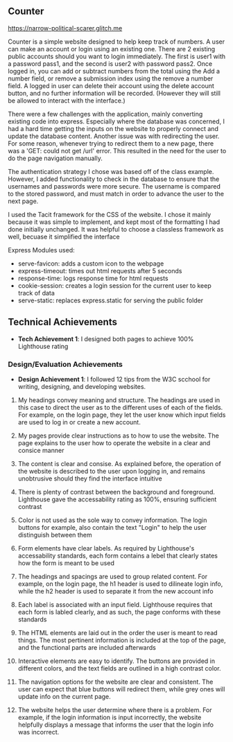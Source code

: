 ## Counter

https://narrow-political-scarer.glitch.me

Counter is a simple website designed to help keep track of numbers. A user can make an account or login using an existing one.
There are 2 existing public accounts should you want to login immediately. The first is user1 with a password pass1, and the second
is user2 with password pass2. Once logged in, you can add or subtract numbers from the total using the Add a number field,
or remove a submission index using the remove a number field. A logged in user can delete their account using the delete account button,
and no further information will be recorded. (However they will still be allowed to interact with the interface.)

There were a few challenges with the application, mainly converting existing code into express. Especially where
the database was concerned, I had a hard time getting the inputs on the website to properly connect and
update the database content. Another issue was with redirecting the user. For some reason, whenever trying to
redirect them to a new page, there was a 'GET: could not get /url' error. This resulted in the need for the user
to do the page navigation manually.

The authentication strategy I chose was based off of the class example. However, I added functionality to check
in the database to ensure that the usernames and passwords were more secure. The username is compared to the stored
password, and must match in order to advance the user to the next page.

I used the Tacit framework for the CSS of the website. I chose it mainly because it was simple to implement,
and kept most of the formatting I had done initially unchanged. It was helpful to choose a classless framework as well, becuase it simplified the interface

Express Modules used:
- serve-favicon: adds a custom icon to the webpage
- express-timeout: times out html requests after 5 seconds
- response-time: logs response time for html requests
- cookie-session: creates a login session for the current user to keep track of data
- serve-static: replaces express.static for serving the public folder

## Technical Achievements
- **Tech Achievement 1**: I designed both pages to achieve 100% Lighthouse rating

### Design/Evaluation Achievements
- **Design Achievement 1**: 
I followed 12 tips from the W3C scchool for writing, designing, and developing websites.

1. My headings convey meaning and structure. The headings are used in this case to direct the user as to the different uses of
each of the fields. For example, on the login page, they let the user know which input fields are used to log in or create a new account.

2. My pages provide clear instructions as to how to use the website. The page explains to the user how to operate the website in a clear and consice manner

3. The content is clear and consise. As explained before, the operation of the website is described to the user upon logging in, and remains unobtrusive should they find the interface intuitive

4. There is plenty of contrast between the background and foreground. Lighthouse gave the accessability rating as 100%, ensuring sufficient contrast

5. Color is not used as the sole way to convey information. The login buttons for example, also contain the text "Login" to help the user distinguish between them

6. Form elements have clear labels. As required by Lighthouse's accessability standards, each form contains a lebel that clearly states how the form is meant to be used

7. The headings and spacings are used to group related content. For example, on the login page, the h1 header is used to dilineate login info, while the h2 header is used to separate it from the new account info

8. Each label is associated with an input field. Lighthouse requires that each form is labled clearly, and as such, the page conforms with these standards

9. The HTML elements are laid out in the order the user is meant to read things. The most pertinent information is included at the top of the page, and the functional parts are included afterwards

10. Interactive elements are easy to identify. The buttons are provided in different colors, and the text fields are outlined in a high contrast color.

11. The navigation options for the website are clear and consistent. The user can expect that blue buttons will redirect them, while grey ones will update info on the current page.

12. The website helps the user determine where there is a problem. For example, if the login information is input incorrectly, the website helpfully displays a message that informs the user that the login info was incorrect.
